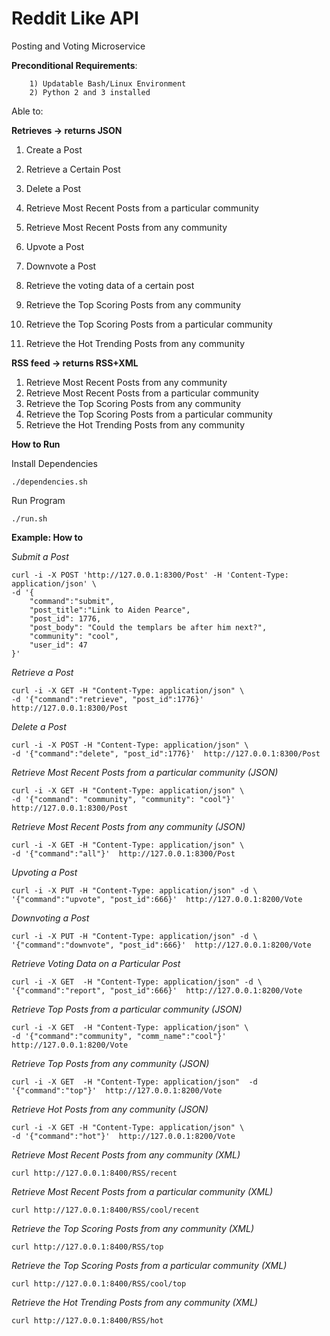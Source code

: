 # Reddit Like API

Posting and Voting Microservice

**Preconditional Requirements**:  
```
    1) Updatable Bash/Linux Environment  
    2) Python 2 and 3 installed 
```

Able to: 

**Retrieves -> returns JSON**

1) Create a Post
2) Retrieve a Certain Post
3) Delete a Post 
4) Retrieve Most Recent Posts from a particular community
5) Retrieve Most Recent Posts from any community

6) Upvote a Post
7) Downvote a Post
8) Retrieve the voting data of a certain post
9) Retrieve the Top Scoring Posts from any community 
10) Retrieve the Top Scoring Posts from a particular community
11) Retrieve the Hot Trending Posts from any community 


**RSS feed -> returns RSS+XML**
1) Retrieve Most Recent Posts from any community
2) Retrieve Most Recent Posts from a particular community
3) Retrieve the Top Scoring Posts from any community
4) Retrieve the Top Scoring Posts from a particular community
5) Retrieve the Hot Trending Posts from any community


**How to Run**  

Install Dependencies
``` 
./dependencies.sh 
```

Run Program 
``` 
./run.sh 
```

**Example: How to**

*Submit a Post*
```
curl -i -X POST 'http://127.0.0.1:8300/Post' -H 'Content-Type: application/json' \
-d '{
    "command":"submit",
    "post_title":"Link to Aiden Pearce",
    "post_id": 1776,
    "post_body": "Could the templars be after him next?",
    "community": "cool",
    "user_id": 47
}'
```

*Retrieve a Post* 
```
curl -i -X GET -H "Content-Type: application/json" \
-d '{"command":"retrieve", "post_id":1776}'  http://127.0.0.1:8300/Post
```

*Delete a Post* 
```
curl -i -X POST -H "Content-Type: application/json" \
-d '{"command":"delete", "post_id":1776}'  http://127.0.0.1:8300/Post
```

*Retrieve Most Recent Posts from a particular community (JSON)*
```
curl -i -X GET -H "Content-Type: application/json" \
-d '{"command": "community", "community": "cool"}'  http://127.0.0.1:8300/Post
```

*Retrieve Most Recent Posts from any community (JSON)*
```
curl -i -X GET -H "Content-Type: application/json" \
-d '{"command":"all"}'  http://127.0.0.1:8300/Post
```

*Upvoting a Post*
```
curl -i -X PUT -H "Content-Type: application/json" -d \
'{"command":"upvote", "post_id":666}'  http://127.0.0.1:8200/Vote
```

*Downvoting a Post*
```
curl -i -X PUT -H "Content-Type: application/json" -d \
'{"command":"downvote", "post_id":666}'  http://127.0.0.1:8200/Vote
```

*Retrieve Voting Data on a Particular Post*
```
curl -i -X GET  -H "Content-Type: application/json" -d \
'{"command":"report", "post_id":666}'  http://127.0.0.1:8200/Vote 
```

*Retrieve Top Posts from a particular community (JSON)*
```
curl -i -X GET  -H "Content-Type: application/json" \
-d '{"command":"community", "comm_name":"cool"}'  http://127.0.0.1:8200/Vote
```

*Retrieve Top Posts from any community (JSON)*
```
curl -i -X GET  -H "Content-Type: application/json"  -d '{"command":"top"}'  http://127.0.0.1:8200/Vote
```

*Retrieve Hot Posts from any community (JSON)* 
```
curl -i -X GET -H "Content-Type: application/json" \
-d '{"command":"hot"}'  http://127.0.0.1:8200/Vote
```



*Retrieve Most Recent Posts from any community (XML)* 
``` 
curl http://127.0.0.1:8400/RSS/recent 
```

*Retrieve Most Recent Posts from a particular community (XML)*
```
curl http://127.0.0.1:8400/RSS/cool/recent
```

*Retrieve the Top Scoring Posts from any community (XML)*
``` 
curl http://127.0.0.1:8400/RSS/top 
```

*Retrieve the Top Scoring Posts from a particular community (XML)*
``` 
curl http://127.0.0.1:8400/RSS/cool/top 
```

*Retrieve the Hot Trending Posts from any community (XML)*
``` 
curl http://127.0.0.1:8400/RSS/hot 
```

